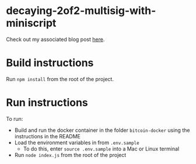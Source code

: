 # decaying-2of2-multisig-with-miniscript

Check out my associated blog post [here](/blog/README.md).

# Build instructions

Run `npm install` from the root of the project.

# Run instructions

To run:
 - Build and run the docker container in the folder `bitcoin-docker` using the instructions in the README
 - Load the environment variables in from `.env.sample`
    - To do this, enter `source .env.sample` into a Mac or Linux terminal
 - Run `node index.js` from the root of the project